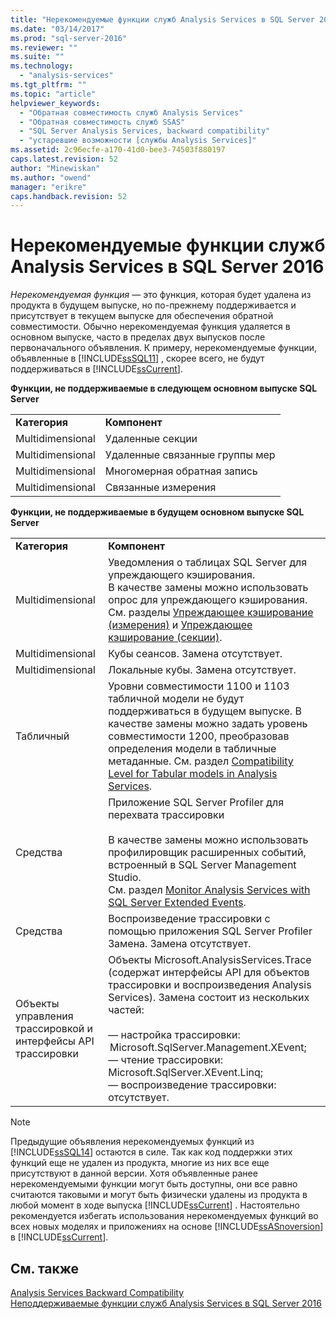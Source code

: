 ```yaml
---
title: "Нерекомендуемые функции служб Analysis Services в SQL Server 2016 | Microsoft Docs"
ms.date: "03/14/2017"
ms.prod: "sql-server-2016"
ms.reviewer: ""
ms.suite: ""
ms.technology: 
  - "analysis-services"
ms.tgt_pltfrm: ""
ms.topic: "article"
helpviewer_keywords: 
  - "Обратная совместимость служб Analysis Services"
  - "Обратная совместимость служб SSAS"
  - "SQL Server Analysis Services, backward compatibility"
  - "устаревшие возможности [службы Analysis Services]"
ms.assetid: 2c96ecfe-a170-41d0-bee3-74503f880197
caps.latest.revision: 52
author: "Minewiskan"
ms.author: "owend"
manager: "erikre"
caps.handback.revision: 52
---
```

# Нерекомендуемые функции служб Analysis Services в SQL Server 2016
  *Нерекомендуемая функция* — это функция, которая будет удалена из продукта в будущем выпуске, но по-прежнему поддерживается и присутствует в текущем выпуске для обеспечения обратной совместимости. Обычно нерекомендуемая функция удаляется в основном выпуске, часто в пределах двух выпусков после первоначального объявления. К примеру, нерекомендуемые функции, объявленные в [!INCLUDE[ssSQL11](../includes/sssql11-md.md)] , скорее всего, не будут поддерживаться в [!INCLUDE[ssCurrent](../includes/sscurrent-md.md)].  
  
 **Функции, не поддерживаемые в следующем основном выпуске SQL Server**  
  
|||  
|-|-|  
|**Категория**|**Компонент**|  
|Multidimensional|Удаленные секции|  
|Multidimensional|Удаленные связанные группы мер|  
|Multidimensional|Многомерная обратная запись|  
|Multidimensional|Связанные измерения|  
  
 **Функции, не поддерживаемые в будущем основном выпуске SQL Server**  
  
|||  
|-|-|  
|**Категория**|**Компонент**|  
|Multidimensional|Уведомления о таблицах SQL Server для упреждающего кэширования.  <br />В качестве замены можно использовать опрос для упреждающего кэширования. <br />См. разделы [Упреждающее кэширование (измерения)](../analysis-services/multidimensional-models-olap-logical-dimension-objects/proactive-caching-dimensions.md) и [Упреждающее кэширование (секции)](../Topic/Proactive%20Caching%20\(Partitions\).md).|  
|Multidimensional|Кубы сеансов. Замена отсутствует.|  
|Multidimensional|Локальные кубы. Замена отсутствует.|  
|Табличный|Уровни совместимости 1100 и 1103 табличной модели не будут поддерживаться в будущем выпуске. В качестве замены можно задать уровень совместимости 1200, преобразовав определения модели в табличные метаданные. См. раздел [Compatibility Level for Tabular models in Analysis Services](../analysis-services/tabular-models/compatibility-level-for-tabular-models-in-analysis-services.md).|  
|Средства|Приложение SQL Server Profiler для перехвата трассировки<br /><br /> В качестве замены можно использовать профилировщик расширенных событий, встроенный в SQL Server Management Studio.  <br /> См. раздел [Monitor Analysis Services with SQL Server Extended Events](../analysis-services/instances/monitor-analysis-services-with-sql-server-extended-events.md).|  
|Средства|Воспроизведение трассировки с помощью приложения SQL Server Profiler <br />Замена. Замена отсутствует.|  
|Объекты управления трассировкой и интерфейсы API трассировки|Объекты Microsoft.AnalysisServices.Trace (содержат интерфейсы API для объектов трассировки и воспроизведения Analysis Services). Замена состоит из нескольких частей:<br /><br /> — настройка трассировки:  Microsoft.SqlServer.Management.XEvent;<br />— чтение трассировки: Microsoft.SqlServer.XEvent.Linq;<br />— воспроизведение трассировки: отсутствует.|  
  
> [!NOTE]  
>  Предыдущие объявления нерекомендуемых функций из [!INCLUDE[ssSQL14](../includes/sssql14-md.md)] остаются в силе. Так как код поддержки этих функций еще не удален из продукта, многие из них все еще присутствуют в данной версии. Хотя объявленные ранее нерекомендуемыми функции могут быть доступны, они все равно считаются таковыми и могут быть физически удалены из продукта в любой момент в ходе выпуска [!INCLUDE[ssCurrent](../includes/sscurrent-md.md)] . Настоятельно рекомендуется избегать использования нерекомендуемых функций во всех новых моделях и приложениях на основе [!INCLUDE[ssASnoversion](../includes/ssasnoversion-md.md)] в [!INCLUDE[ssCurrent](../includes/sscurrent-md.md)].  
  
## См. также  
 [Analysis Services Backward Compatibility](../analysis-services/analysis-services-backward-compatibility.md)   
 [Неподдерживаемые функции служб Analysis Services в SQL Server 2016](../analysis-services/discontinued-analysis-services-functionality-in-sql-server-2016.md)  
  
  